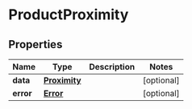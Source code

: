 

# ProductProximity


## Properties

| Name | Type | Description | Notes |
|------------ | ------------- | ------------- | -------------|
|**data** | [**Proximity**](Proximity.md) |  |  [optional] |
|**error** | [**Error**](Error.md) |  |  [optional] |



